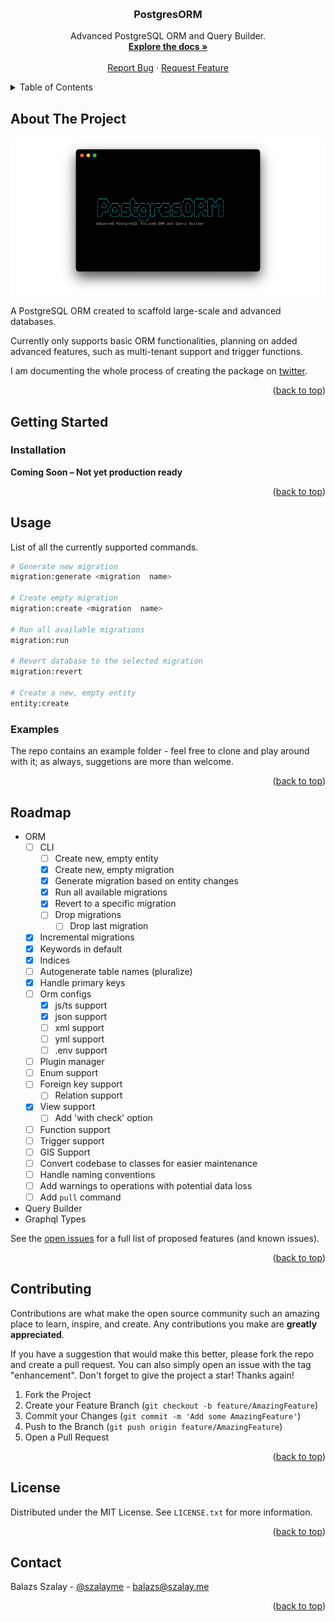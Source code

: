 <a id="readme-top" name="readme-top"></a>

<!-- PROJECT LOGO -->
<br />
<div align="center">
  <h3 align="center">PostgresORM</h3>

  <p align="center">
    Advanced PostgreSQL ORM and Query Builder.
    <br />
    <a href="#getting-started"><strong>Explore the docs »</strong></a>
    <br />
    <br />
    <a href="https://github.com/szalaybalazs/orm/issues">Report Bug</a>
    ·
    <a href="https://github.com/szalaybalazs/orm/issues">Request Feature</a>
  </p>
</div>

<!-- TABLE OF CONTENTS -->
<details>
  <summary>Table of Contents</summary>
  <ol>
    <li>
      <a href="#about-the-project">About The Project</a>
    </li>
    <li>
      <a href="#getting-started">Getting Started</a>
      <ul>
        <!-- <li><a href="#prerequisites">Prerequisites</a></li> -->
        <li><a href="#installation">Installation</a></li>
      </ul>
    </li>
    <li>
    <a href="#usage">Usage</a>
      <ul>
        <li><a href="#examples">Examples</a></li>
      </ul>
    </li>
    <li><a href="#roadmap">Roadmap</a></li>
    <li><a href="#contributing">Contributing</a></li>
    <li><a href="#license">License</a></li>
    <li><a href="#contact">Contact</a></li>
  </ol>
</details>

<!-- ABOUT THE PROJECT -->

## About The Project

![ORM NAME](/assets/banner.png)

A PostgreSQL ORM created to scaffold large-scale and advanced databases.

Currently only supports basic ORM functionalities, planning on added advanced features, such as multi-tenant support and trigger functions.

I am documenting the whole process of creating the package on [twitter](https://twitter.com/szalayme).

<p align="right">(<a href="#readme-top">back to top</a>)</p>

<!-- GETTING STARTED -->

## Getting Started

### Installation

**Coming Soon – Not yet production ready**

<p align="right">(<a href="#readme-top">back to top</a>)</p>

<!-- USAGE EXAMPLES -->

## Usage

List of all the currently supported commands.

```bash
# Generate new migration
migration:generate <migration  name>

# Create empty migration
migration:create <migration  name>

# Run all available migrations
migration:run

# Revert database to the selected migration
migration:revert

# Create a new, empty entity
entity:create
```

### Examples

The repo contains an example folder - feel free to clone and play around with it; as always, suggetions are more than welcome.

<p align="right">(<a href="#readme-top">back to top</a>)</p>

<!-- ROADMAP -->

## Roadmap

- ORM
  - [ ] CLI
    - [ ] Create new, empty entity
    - [x] Create new, empty migration
    - [x] Generate migration based on entity changes
    - [x] Run all available migrations
    - [x] Revert to a specific migration
    - [ ] Drop migrations
      - [ ] Drop last migration
  - [x] Incremental migrations
  - [x] Keywords in default
  - [x] Indices
  - [ ] Autogenerate table names (pluralize)
  - [x] Handle primary keys
  - [ ] Orm configs
    - [x] js/ts support
    - [x] json support
    - [ ] xml support
    - [ ] yml support
    - [ ] .env support
  - [ ] Plugin manager
  - [ ] Enum support
  - [ ] Foreign key support
    - [ ] Relation support
  - [x] View support
    - [ ] Add 'with check' option
  - [ ] Function support
  - [ ] Trigger support
  - [ ] GIS Support
  - [ ] Convert codebase to classes for easier maintenance
  - [ ] Handle naming conventions
  - [ ] Add warnings to operations with potential data loss
  - [ ] Add `pull` command
- Query Builder
- Graphql Types

See the [open issues](https://github.com/szalaybalazs/orm/issues) for a full list of proposed features (and known issues).

<p align="right">(<a href="#readme-top">back to top</a>)</p>

<!-- CONTRIBUTING -->

## Contributing

Contributions are what make the open source community such an amazing place to learn, inspire, and create. Any contributions you make are **greatly appreciated**.

If you have a suggestion that would make this better, please fork the repo and create a pull request. You can also simply open an issue with the tag "enhancement".
Don't forget to give the project a star! Thanks again!

1. Fork the Project
2. Create your Feature Branch (`git checkout -b feature/AmazingFeature`)
3. Commit your Changes (`git commit -m 'Add some AmazingFeature'`)
4. Push to the Branch (`git push origin feature/AmazingFeature`)
5. Open a Pull Request

<p align="right">(<a href="#readme-top">back to top</a>)</p>

## License

Distributed under the MIT License. See `LICENSE.txt` for more information.

<p align="right">(<a href="#readme-top">back to top</a>)</p>

<!-- CONTACT -->

## Contact

Balazs Szalay - [@szalayme](https://twitter.com/szalayme) - balazs@szalay.me

<p align="right">(<a href="#readme-top">back to top</a>)</p>
